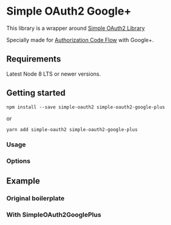 # Simple OAuth2 Google+

This library is a wrapper around [Simple OAuth2 Library](https://github.com/lelylan/simple-oauth2)

Specially made for [Authorization Code Flow](https://tools.ietf.org/html/draft-ietf-oauth-v2-31#section-4.1) with Google+.

## Requirements

Latest Node 8 LTS or newer versions.

## Getting started

```
npm install --save simple-oauth2 simple-oauth2-google-plus
```

or 

```
yarn add simple-oauth2 simple-oauth2-google-plus
```

### Usage

### Options

## Example

### Original boilerplate

### With SimpleOAuth2GooglePlus
